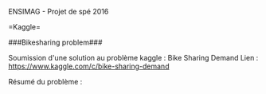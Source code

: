 ENSIMAG - Projet de spé 2016

=Kaggle=

###Bikesharing problem###

Soumission d'une solution au problème kaggle : Bike Sharing Demand
Lien : https://www.kaggle.com/c/bike-sharing-demand

Résumé du problème :

